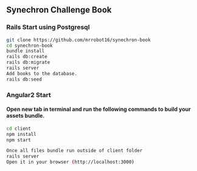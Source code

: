## Synechron Challenge Book
### Rails Start using Postgresql
```bash
git clone https://github.com/mrrobot16/synechron-book
cd synechron-book
bundle install
rails db:create
rails db:migrate
rails server
Add books to the database.
rails db:seed
```

### Angular2 Start
#### Open new tab in terminal and run the following commands to build your assets bundle.
```bash
cd client
npm install
npm start

Once all files bundle run outside of client folder
rails server
Open it in your browser (http://localhost:3000)
```
